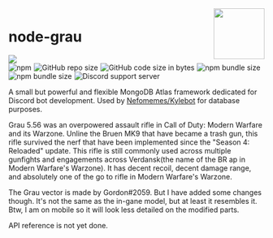 
<img src="https://i.imgur.com/jRLmdla.jpg" width="100px" height="100px" style="float: right;" />
<h1 style="border: none;">node-grau</h1>
<img src="https://nodei.co/npm/node-grau.png?compact=true"/> <br/>
<img alt="npm" src="https://img.shields.io/npm/dt/node-grau?style=flat-square&logo=npm&color=blue" style="margin-right: 1px;">
<img alt="GitHub repo size" src="https://img.shields.io/github/repo-size/Nefomemes/node-grau?style=flat-square&logo=github" style="margin-right: 1px;">
<img alt="GitHub code size in bytes" src="https://img.shields.io/github/languages/code-size/Nefomemes/node-grau?style=flat-square&logo=github" style="margin-right: 1px;"> 
<img alt="npm bundle size" src="https://img.shields.io/bundlephobia/min/node-grau?style=flat-square&logo=npm" style="margin-right: 1px;">
<img alt="npm bundle size" src="https://img.shields.io/bundlephobia/minzip/node-grau?style=flat-square&logo=npm" style="margin-right: 1px;">
<img alt="Discord support server" src="https://img.shields.io/badge/discord-SCMQwzC-blue?style=flat-square&logo=discord&logoColor=white" style="margin-right: 1px;">

<p>A small but powerful and flexible MongoDB Atlas framework dedicated for Discord bot development. Used by <a href="https://github.com/Nefomemes/Kylebot">Nefomemes/Kylebot</a> for database purposes.</p>

<p>Grau 5.56 was an overpowered assault rifle in Call of Duty: Modern Warfare and its Warzone. Unline the Bruen MK9 that have became a trash gun, this rifle survived the nerf that have been implemented since the "Season 4: Reloaded" update. This rifle is still commonly used across multiple gunfights and engagements across Verdansk(the name of the BR  ap in Modern Warfare's Warzone). It has decent recoil, decent damage range, and absolutely one of the go to rifle in Modern Warfare's Warzone.</p>

<p>The Grau vector is made by Gordon#2059. But I have added some changes though. It's not the same as the in-gane model, but at least it resembles it. Btw, I am on mobile so it will look less detailed on the modified parts.</p>

API reference is not yet done.

